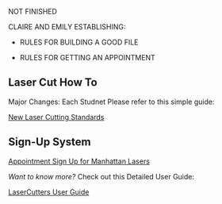 NOT FINISHED

CLAIRE AND EMILY ESTABLISHING:

* RULES FOR BUILDING A GOOD FILE

* RULES FOR GETTING AN APPOINTMENT
## Laser Cut How To

Major Changes: Each Studnet
Please refer to this simple guide:

[New Laser Cutting Standards](https://nyinstituteoftechnology-my.sharepoint.com/:w:/g/personal/afinke05_nyit_edu/EX4u2Ko3dutDkSyIW3U_AI8BQ_WN4fxu0Q0tHVR-vxGqLw?e=y767EZ)

## Sign-Up System

[Appointment Sign Up for Manhattan Lasers](https://outlook.office365.com/owa/calendar/booking-LaserCuttingNYITManhattan@nyinstituteoftechnology.onmicrosoft.com/bookings/)


*Want to know more?*
Check out this Detailed User Guide:

[LaserCutters User Guide](https://github.com/DigitalFabricationLab-NYIT-SoAD/resources/blob/main/UserGuides/LaserCutters.md)


